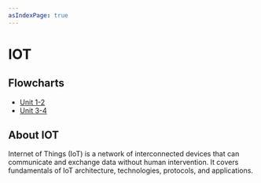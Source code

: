 ```yaml
---
asIndexPage: true
---
```


# IOT

## Flowcharts
- [Unit 1-2](iot/unit-1-2.md)
- [Unit 3-4](iot/unit-3-4.md)

## About IOT
Internet of Things (IoT) is a network of interconnected devices that can communicate and exchange data without human intervention. It covers fundamentals of IoT architecture, technologies, protocols, and applications. 